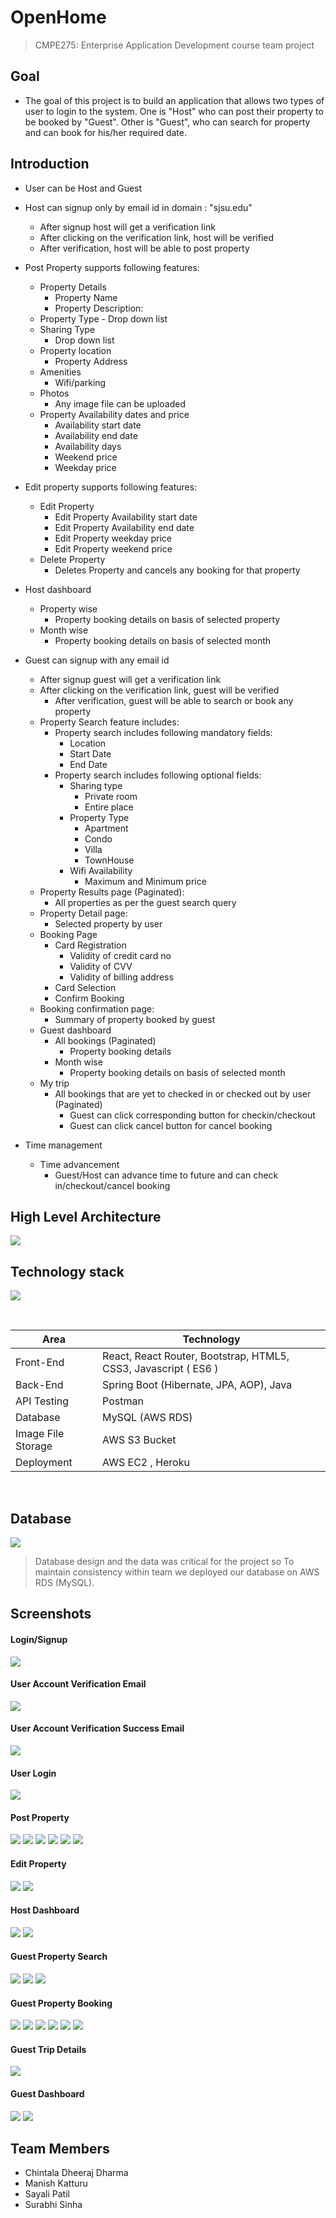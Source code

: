 <link rel="stylesheet" href="readme-src/readme.css">

# OpenHome

> CMPE275: Enterprise Application Development course team project

## Goal

* The goal of this project is to build an application that allows two types of user to login to the system. One is "Host" who can post their property to be booked by "Guest". Other is "Guest", who can search for property and can book for his/her required date.

## Introduction

* User can be Host and Guest
* Host can signup only by email id in domain : "sjsu.edu"
	* After signup host will get a verification link
	* After clicking on the verification link, host will be verified
	* After verification, host will be able to post property
* Post Property supports following features:
	* Property Details
		- Property Name
		- Property Description:
    - Property Type
			- Drop down list
    - Sharing Type
      - Drop down list
	* Property location
    	- Property Address
	* Amenities
    	- Wifi/parking
	* Photos
      - Any image file can be uploaded
	* Property Availability dates and price
      - Availability start date
      - Availability end date
      - Availability days
      - Weekend price
      - Weekday price
* Edit property supports following features:
    * Edit Property
      - Edit Property Availability start date
      - Edit Property Availability end date
      - Edit Property weekday price
      - Edit Property weekend price
    * Delete Property
      - Deletes Property and cancels any booking for that property
* Host dashboard
    * Property wise
      - Property booking details on basis of selected property
    * Month wise
      - Property booking details on basis of selected month

* Guest can signup with any email id
    * After signup guest will get a verification link
    * After clicking on the verification link, guest will be verified
      - After verification, guest will be able to search or book any property
    * Property Search feature includes:
      - Property search includes following mandatory fields:
      	- Location
      	- Start Date
        - End Date
      - Property search includes following optional fields:
        - Sharing type
          - Private room
          - Entire place
        - Property Type
          - Apartment
          - Condo
          - Villa
          - TownHouse
        - Wifi Availability
          - Maximum and Minimum price
    * Property Results page (Paginated):
        - All properties as per the guest search query
    * Property Detail page:
        - Selected property by user
    * Booking Page
        - Card Registration
          - Validity of credit card no
          - Validity of CVV
          - Validity of billing address
        - Card Selection
        - Confirm Booking
    * Booking confirmation page:
        - Summary of property booked by guest
    * Guest dashboard
        - All bookings (Paginated)
          - Property booking details
        - Month wise
          - Property booking details on basis of selected month
    * My trip
        - All bookings that are yet to checked in or checked out by user (Paginated)
          - Guest can click corresponding button for checkin/checkout
          - Guest can click cancel button for cancel booking

* Time management
    * Time advancement
      - Guest/Host can advance time to future and can check in/checkout/cancel booking

## High Level Architecture
![](Documentation/HLD/HighLevelArchitecture.png)

## Technology stack

![](readme-src/technologies.png)

<br/>
<table>
<thead>
<tr>
<th>Area</th>
<th>Technology</th>
</tr>
</thead>
<tbody>
	<tr>
		<td>Front-End</td>
		<td>React, React Router, Bootstrap, HTML5, CSS3, Javascript ( ES6 )</td>
	</tr>
	<tr>
		<td>Back-End</td>
		<td>Spring Boot (Hibernate, JPA, AOP), Java </td>
	</tr>
	<tr>
		<td>API Testing</td>
		<td>Postman</td>
	</tr>
	<tr>
		<td>Database</td>
		<td>MySQL (AWS RDS)</td>
	</tr>
	<tr>
		<td>Image File Storage</td>
		<td>AWS S3 Bucket</td>
	</tr>
    <tr>
		<td>Deployment</td>
		<td>AWS EC2 , Heroku</td>
	</tr>
</tbody>
</table>
<br/>


## Database
![](Documentation/DB%20Design/DB_Design.png)

> Database design and the data was critical for the project so To maintain consistency within team we deployed our database on AWS RDS (MySQL).

## Screenshots

#### Login/Signup

![](Documentation/images/Signup/signup.png)

#### User Account Verification Email

![](Documentation/images/Signup/email_verificationcode.png)


#### User Account Verification Success Email

![](Documentation/images/Signup/email_success.png)

#### User Login

![](Documentation/images/Login/login_success.png)

#### Post Property

![](Documentation/images/PostProperty/PropertyPost1.png)
![](Documentation/images/PostProperty/PropertyPost2.png)
![](Documentation/images/PostProperty/PropertyPost3.png)
![](Documentation/images/PostProperty/PropertyPost4.png)
![](Documentation/images/PostProperty/PropertyPost5.png)
![](Documentation/images/PostProperty/PropertyPostMail.png)

#### Edit Property

![](Documentation/images/EditProperty/EditProperty1.png)
![](Documentation/images/EditProperty/EditPropertyMail.png)

#### Host Dashboard

![](Documentation/images/HostDashboard/HostDashboard1.png)
![](Documentation/images/HostDashboard/HostDashboard2.png)

#### Guest Property Search

![](Documentation/images/PropertySearch/PropertySearch1.png)
![](Documentation/images/PropertySearch/PropertySearch2.png)
![](Documentation/images/PropertySearch/PropertySearch3.png)

#### Guest Property Booking

![](Documentation/images/PropertyBooking/PropertyBooking1.png)
![](Documentation/images/PropertyBooking/PropertyBooking2.png)
![](Documentation/images/PropertyBooking/PropertyBooking3.png)
![](Documentation/images/PropertyBooking/PropertyBooking4.png)
![](Documentation/images/PropertyBooking/PropertyBooking5.png)
![](Documentation/images/PropertyBooking/PropertyBooking6.png)

#### Guest Trip Details

![](Documentation/images/TripDetails/TripDetails1.png)


#### Guest Dashboard

![](Documentation/images/GuestDashboard/GuestDashboard1.png)
![](Documentation/images/GuestDashboard/GuestDashboard2.png)
## Team Members

*	Chintala Dheeraj Dharma
*	Manish Katturu  
*	Sayali Patil
*	Surabhi Sinha
